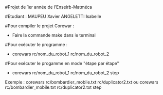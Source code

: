 #Projet de 1er année de l'Enseirb-Matméca

#Etudiant :
MAUPEU Xavier
ANGELETTI Isabelle


#Pour compiler le projet Corewar :
- Faire la commande make dans le terminal


#Pour exécuter le programme :

- corewars rc/nom_du_robot_1 rc/nom_du_robot_2


#Pour exécuter le progamme en mode "étape par étape"

- corewars rc/nom_du_robot_1 rc/nom_du_robot_2 step


Exemple :
  corewars rc/bombardier_mobile.txt rc/duplicator2.txt
ou
  corewars rc/bombardier_mobile.txt rc/duplicator2.txt step